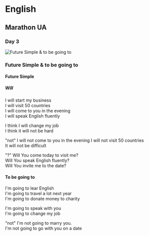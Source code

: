 ﻿# English
## Marathon UA
### Day 3
![Future Simple & to be going to](https://github.com/AndriiKot/Future_Simple__Marathon__UA/blob/main/PreInter_Day3__Future_Simple__to_be_going_to.jpg)

### Future Simple & to be going to

#### Future Simple
##### Will           

I will start my business              
I will visit 50 countries             
I will come to you in the evening      
I will speak English fluently          

I think I will change my job           
I think it will not be hard            

"not"
I will not come to you in the evening
I will not visit 50 countries          
It will not be difficult               

"?"
Will You come today  to visit me?      
Will You speak English fluently?       
Will You invite me to the date?          


#### To be going to

I'm going to lear English                  
I'm going to travel a lot next year        
I'm going to donate money to charity      

I'm going to speak with you                
I'm going to change my job                 
                           
"not"
I'm not going to marry you.                
I'm not going to go with you on a date     




